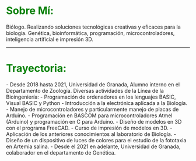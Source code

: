 <H1><span style="color:green">Sobre Mí:</span></H1>
<p class="text-justify">Biólogo. Realizando soluciones tecnológicas creativas y eficaces para la biología. Genética, bioinformática, programación, microcontroladores, inteligencia artificial e impresión 3D.</p>

---
<H1><span style="color:green">Trayectoria:</span></H1>
- Desde 2018 hasta 2021, Universidad de Granada, Alumno interno en el Departamento de Zoología. Diversas actividades de la Línea de la Bioingeniería:
  - Programación de ordenadores en los lenguajes BASIC, Visual BASIC y Python
  - Introducción a la electrónica aplicada a la Biología.
  - Manejo de microcontroladores y particularmente manejo de placas de Arduino.
  - Programación en BASCOM para microcontroladores Atmel (Arduino) y programación en C para Arduino.
  - Diseño de modelos en 3D con el programa FreeCAD.
  - Curso de impresión de modelos en 3D.
  - Aplicación de los anteriores conocimientos al laboratorio de Biología.
  - Diseño de un dispositivo de luces de colores para el estudio de la fototaxia en Artemia salina.
-	Desde el 2021 en adelante, Universidad de Granada, colaborador en el departamento de Genética.
